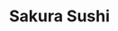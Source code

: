 ---
layout: place
title: "Sakura Sushi"
permalink: /iowa/west-des-moines/sakura-sushi.html
stateAbbr: IA
stateName: Iowa
cityName: West Des Moines
place_id: ChIJZfvwEc-f7ocRGaTIn13zIec
photos:
  - name: >-
      places/ChIJZfvwEc-f7ocRGaTIn13zIec/photos/AeeoHcL6mn60iE3N6WazjU4U_hX-uFUg2U5henniHRoSiMWTdDVAH0HWo5Rag1iK5ybupMl8CYbt8fWC98x5cDHWeH8dW3opddHyz5RxVzu1PMiMMWnIeLRJAm38qIUQstz-3o5k-7TScYLO0MW6CMIPFiml8QqpxLchf-TuLpE9OrnH9CTOA0wIP5NpYJVLzr1nrtlnYvYJAUPokMNsSYyHtpMw3rTF9OiHkluEhRLBfVZ-DgMH4-sxuiKpVkMoGC3cFP_YbfF1vTWqJVgAxRrjHrII7JifP541esEKMFHalDHysDB4euPCMkE4qPjxZPflAVaVd1p6-AuWUyCDn0XyBBhBfBnw09tbbF1GprhnitFwI7mmxM99oKD9ggQKnEA4uwdDsewd6VUpOGitNLFwuXtRdY4YC9GbbnEXxcFtD0c
    widthPx: 4032
    heightPx: 2268
    authorAttributions:
      - displayName: Joe
        uri: https://maps.google.com/maps/contrib/101578463051835137412
        photoUri: >-
          https://lh3.googleusercontent.com/a-/ALV-UjXWroSg_mD8ZUtNe_PUleFedQUm5ZA6t_gdJfxGnfaxaAOqZU4Q=s100-p-k-no-mo
    flagContentUri: >-
      https://www.google.com/local/imagery/report/?cb_client=maps_api_places.places_api&image_key=!1e10!2sCIHM0ogKEICAgICWqJerVg&hl=en-US
    googleMapsUri: >-
      https://www.google.com/maps/place//data=!3m4!1e2!3m2!1sCIHM0ogKEICAgICWqJerVg!2e10!4m2!3m1!1s0x87ee9fcf11f0fb65:0xe721f35d9fc8a419
  - name: >-
      places/ChIJZfvwEc-f7ocRGaTIn13zIec/photos/AeeoHcKrweOPoxUm6hgjB9JM55CB1Dv724awL6V9P-2OzTM32F53YSqhMBaupTHVmrOCGRaABDkcFUMLgA7SRZzliw6aXAaiPenEmsnLRociDxB1Wh3T9QSYtOvlDd2dK8_mqHPiTvfICjsR89ta65YNgSI4Lc0Z8M54FLc4yjUiD54bCxXC_6uP3TliCAntuNItlz5E3blcqW1Bl6Qj__HUOTX4B40AnSdXUDfEtdX3ouYbtbQki3uRhIs6S9dtTaXSyjAGcslHOmgR4NtQzzj7VbVtD7VurcWENzD5v9gzvMGDbA
    widthPx: 960
    heightPx: 959
    authorAttributions:
      - displayName: Sakura Sushi
        uri: https://maps.google.com/maps/contrib/100406135231102858003
        photoUri: >-
          https://lh3.googleusercontent.com/a-/ALV-UjWwnWI6R-Y1emO3jcr4eP66NwSNbgDtJ-BYjsjsuxYBhaaYehY=s100-p-k-no-mo
    flagContentUri: >-
      https://www.google.com/local/imagery/report/?cb_client=maps_api_places.places_api&image_key=!1e10!2sAF1QipPUw-CFAZirhjJd0ZyDl0P2K_bUErI_ZpD1VE9B&hl=en-US
    googleMapsUri: >-
      https://www.google.com/maps/place//data=!3m4!1e2!3m2!1sAF1QipPUw-CFAZirhjJd0ZyDl0P2K_bUErI_ZpD1VE9B!2e10!4m2!3m1!1s0x87ee9fcf11f0fb65:0xe721f35d9fc8a419
  - name: >-
      places/ChIJZfvwEc-f7ocRGaTIn13zIec/photos/AeeoHcL-25I8UTX3ymOvi9t_1Ag236IASQN9Y1qdS_2tFUs2czDS1DdVmCOuTmnuJGUQmD1RteYB3U7Vdn_JHPO4SprQQTOpCaaeGytYwQwtwMvT_z3LdIg2_9Xbyz1SjBrv2i9zmHmPWgiD7IRG3_wEAklMakqw_r3j8LvqtuEqiOZnGdr_J7iFXvSoo6PHu8cz7R3and_IpmPdlJBl4dNN3w7DjA_I8ftoU8Kyz3flShbJgP4RedXy9B-_enPaA-HfgS4z6TM9PJli2G0mPm3ftKcZoCniMIZ8fkkBZzsCFmmmbi9ReMdUazkD8cODah9pOXkS60UWPiP1A1zbgWECnJKYdx6b24L0Isy77vEKCU7RVEQCdFsnDNHe9r-qJsIyIulqBBag7HqbXwcgKco8WBRM05YZMzn0w-pg5EXc0cDNKw
    widthPx: 3024
    heightPx: 4032
    authorAttributions:
      - displayName: Joshua Duggan
        uri: https://maps.google.com/maps/contrib/112297799582119728351
        photoUri: >-
          https://lh3.googleusercontent.com/a-/ALV-UjUqbzZJYnjk6Q0ke_JdzJ40LVgSG77LIerhnDyspwlq_nHZgKW4=s100-p-k-no-mo
    flagContentUri: >-
      https://www.google.com/local/imagery/report/?cb_client=maps_api_places.places_api&image_key=!1e10!2sCIHM0ogKEICAgIClvoHtGw&hl=en-US
    googleMapsUri: >-
      https://www.google.com/maps/place//data=!3m4!1e2!3m2!1sCIHM0ogKEICAgIClvoHtGw!2e10!4m2!3m1!1s0x87ee9fcf11f0fb65:0xe721f35d9fc8a419
  - name: >-
      places/ChIJZfvwEc-f7ocRGaTIn13zIec/photos/AeeoHcKyQfqPjJ9b85Ih3cewkkdfy4FK_SAv0CKZp2o85AQNLRUozXwZFhi-fe1X-EbTz_6SO85euxcW00QURc543sCLgJpJ9T79l5WxciaaMQncDA1ltXB_qKgRR9Miwip3EB0opS8G4F_YUrp7gXeUxbBQ9hYNspGTUxEfEEJDS3rmQWMCC_9B77xmJmVG-ziStU-P8Kj0VkEUs_2FF0PwswK7oVyZq7giqNxBKC2Sf04eG1ByymV_HbPyL0ZDDhtEY9g1hDBg3HI851er-gPxSxLqR2RYX-8-0vSodpo-Y7ak6HZkBtk_N8AvO1h_SGHEmhh_hFZeFg6XLb1WhW5HCXo9c9a5QLML2-NjF8YdsJzz-AC9KssvdaGj4LL2lwOFwbl5f2UB231Kxq-1j9slJ4pxFUEF1Kva6XTlhgAJpbS2Zs4
    widthPx: 3024
    heightPx: 4032
    authorAttributions:
      - displayName: PIEL _CANELA
        uri: https://maps.google.com/maps/contrib/117190225352859456927
        photoUri: >-
          https://lh3.googleusercontent.com/a-/ALV-UjXjC_FOF-wAixRiTK4nkgPPBrzAnvwv9vg2gb5ahq1CRhuMwVNS=s100-p-k-no-mo
    flagContentUri: >-
      https://www.google.com/local/imagery/report/?cb_client=maps_api_places.places_api&image_key=!1e10!2sCIHM0ogKEICAgIC-gafw6gE&hl=en-US
    googleMapsUri: >-
      https://www.google.com/maps/place//data=!3m4!1e2!3m2!1sCIHM0ogKEICAgIC-gafw6gE!2e10!4m2!3m1!1s0x87ee9fcf11f0fb65:0xe721f35d9fc8a419
  - name: >-
      places/ChIJZfvwEc-f7ocRGaTIn13zIec/photos/AeeoHcKGTIf2qwFHl9y9lKwgtLgbccbgh7Djyd4znvGcOGffcv41x1wY2HyA-U9MVtdm-59CygLerJ9Th90NQ-gBVLCyUPxPqbnttWHIqfsW1MSSQtZShTd59LZLuk3fpJdckyosFYhJBiCu7Xhbzl3xq_YuSSYM2haSsdEnPtrBlRdyQ3n0iOoaS5cMNP0x5DDLK4wLJcxiO4pH_UuBlJfQFc4sonyjbnLgdYkUQqGHtIFMEe1O8cEGMQTXdeHDlICrSuzS8Wfx_CwZhWZqgWHAO_x2hOe1WqRCcLf-uWjCWAqKw0v4LSIUKXSS7FwpOM1i9dOwtBCkCugfJ-HWD45UWr-YukeT9QajlVlFOfyjALfcevMWHjpMpHKjXfnQ3g0miJWvtXd7bzuo9gB2PV0byQIHl5eVupaV9O2dp0qiJdk
    widthPx: 4032
    heightPx: 3024
    authorAttributions:
      - displayName: rose breckenridge
        uri: https://maps.google.com/maps/contrib/105409516983565240862
        photoUri: >-
          https://lh3.googleusercontent.com/a/ACg8ocIu0iNfJoOEbCPTL2AQFviECrZ0oThrG-dAM3qMoQVlrQYH_Q=s100-p-k-no-mo
    flagContentUri: >-
      https://www.google.com/local/imagery/report/?cb_client=maps_api_places.places_api&image_key=!1e10!2sCIHM0ogKEICAgICClamvIQ&hl=en-US
    googleMapsUri: >-
      https://www.google.com/maps/place//data=!3m4!1e2!3m2!1sCIHM0ogKEICAgICClamvIQ!2e10!4m2!3m1!1s0x87ee9fcf11f0fb65:0xe721f35d9fc8a419
  - name: >-
      places/ChIJZfvwEc-f7ocRGaTIn13zIec/photos/AeeoHcJvQ9MtYPaEnn5Ebqkq11Y7n2LGYqUo2v8EAZ_3TO3Axi0yNPEb44FmC9jzSlOkkWHJt5ZC_VzB5e2GKZNfmUrFM_w8JTsaEN-Kg836YULKM2zWeQPsjTLSJWQB3ltzysTJVqyioulhjossd2iIl57kXmsS988X_DOEi6MnUzV1vF5m4EMAl8hSuNoFty-GSK4atbZV8zuX12GPOOt4Ui84i1HK0Fzcze7KoZGhc32BkPPSsp9qP8VHGETgQmcQFxbifUXcXbhKPbOUakloiAi0E4lyRIiOGiYzhwdCX5ixqS0UOWYXrhSpmWNRyaXkjsmLoUEeM5dt0utLTaGOG1J0KnC7RDARvkQhp5OVfsUJxwCvdDPmIvsTun7S0-wXcgLcVuyIjHT5gKb6NMpKhIdwzNqiSR4zs1ikNghBtXb1rQ
    widthPx: 3024
    heightPx: 4032
    authorAttributions:
      - displayName: Bryan Welch
        uri: https://maps.google.com/maps/contrib/104346418042617579421
        photoUri: >-
          https://lh3.googleusercontent.com/a-/ALV-UjUHMC31G1gpnOZd5F8pNBFUCXQm9UZLqvDavkKtaAZdp0lzz6OG=s100-p-k-no-mo
    flagContentUri: >-
      https://www.google.com/local/imagery/report/?cb_client=maps_api_places.places_api&image_key=!1e10!2sCIHM0ogKEICAgIDZju7BZw&hl=en-US
    googleMapsUri: >-
      https://www.google.com/maps/place//data=!3m4!1e2!3m2!1sCIHM0ogKEICAgIDZju7BZw!2e10!4m2!3m1!1s0x87ee9fcf11f0fb65:0xe721f35d9fc8a419
  - name: >-
      places/ChIJZfvwEc-f7ocRGaTIn13zIec/photos/AeeoHcJm6ki6UF7ZdoVySMSW74lqJ9uzBbnt5PSx9To88EVCAkyMP5yLl0A63Mw9XH-FMWRNLC8tepnyKBm6xTc9cgzE2LqzTb99sQKSYUeLEJ4kF0xTfrzdMimgJ2kSuAI4DFgKeLzQFPSBmhYjvZ6GYA1CcdnftF0vgA5Z_0yz3znJzi_-tNUlAQB1ekvnZG56VFDfYvQ8-KcAp6l4OwHLWbZDNoEb06Y79RukWaMbBlqBOKPNCrXSu3YVDBzu_oUYPdavif3_rsMI0gs99FWNfiqasTlYRBr7T_-fM_Buf2mz3XmD_fC33YEoT0TXyB-61NA8wGtMO7iHlufd8mERobrVM9b7-2Fn2FQGT5j8iwmUCSBh23wWwiySzlFRXWTD4xeySyjA-3UXitC_p42kyCztIRz_Hif7GFfTZ35alm9vJIBK
    widthPx: 4000
    heightPx: 3000
    authorAttributions:
      - displayName: Chris Tasler
        uri: https://maps.google.com/maps/contrib/113732235722802938023
        photoUri: >-
          https://lh3.googleusercontent.com/a-/ALV-UjW6qhYm8MIOBcQQfJzq8d1BrWmhlGC1Bxx7YZgVMldYtfBP5iOxlg=s100-p-k-no-mo
    flagContentUri: >-
      https://www.google.com/local/imagery/report/?cb_client=maps_api_places.places_api&image_key=!1e10!2sCIHM0ogKEICAgID_td-_pwE&hl=en-US
    googleMapsUri: >-
      https://www.google.com/maps/place//data=!3m4!1e2!3m2!1sCIHM0ogKEICAgID_td-_pwE!2e10!4m2!3m1!1s0x87ee9fcf11f0fb65:0xe721f35d9fc8a419
  - name: >-
      places/ChIJZfvwEc-f7ocRGaTIn13zIec/photos/AeeoHcKUD7LkrQEP6AC3mGcPp8CMb-gNeaF3EaJSnGEj9TpdCDM-ajxJsMtu4X062MNiqUjC9r4aNaGW3WoSIao41A5YX1JsHmqRAyWWlGRhM4jzx308pA8ewxGETlH9kK9LdEpzRYXp5ab6R92IW0lpZ6izWeCiw40kGyyAVLMxbZcvkOSC8cuOTpAzNQ-1XIZjnC2Ytyq_ovu4YWMumLgQ1bzwbDtKZTjRoC8yVfSXdR6NljCtPpvvkxShF6RgoZUDG8bdhaJHMkh6DZpkpAK1kLG7VyNRdwNHwEMsmGzBlI5muyPG84mJu4qlI38lcesX6jukQbwjWLb1w0wYsLvGf8ssZiYUYjkoT6G-e-kE68xyRKo5MiNkiA96YLZp9CrUmJMWTR7qogBCUDvYQr6qrNK7fWcL501qe8HLWDS73X7xAQo
    widthPx: 1576
    heightPx: 2100
    authorAttributions:
      - displayName: Brittany Davies
        uri: https://maps.google.com/maps/contrib/116154513989936848826
        photoUri: >-
          https://lh3.googleusercontent.com/a-/ALV-UjW1MLUtQtKjpQzWrYKoKIPX_XciCVhyOWo0IC_Noko7lE7pb4w=s100-p-k-no-mo
    flagContentUri: >-
      https://www.google.com/local/imagery/report/?cb_client=maps_api_places.places_api&image_key=!1e10!2sCIHM0ogKEICAgIDr_5nQ5gE&hl=en-US
    googleMapsUri: >-
      https://www.google.com/maps/place//data=!3m4!1e2!3m2!1sCIHM0ogKEICAgIDr_5nQ5gE!2e10!4m2!3m1!1s0x87ee9fcf11f0fb65:0xe721f35d9fc8a419
  - name: >-
      places/ChIJZfvwEc-f7ocRGaTIn13zIec/photos/AeeoHcL8G1AOUmfjVY7lwjbI6cb9l0vfUwBt-_VLV_IPD4k1wWblEwkUcaQyy5e3ql9gIL6uieGeX-zzGlE9_Y_tRyZuq8OhR7YCs75_XmFWJ2S-l5L8YdVSSHoYFPEbc4EBYQQQZwAS2LdfcPpBcQqV9eikleaX0Ge_OMEYw_YdPc0ptc4soxCVDBOiMGQkVQWtXsZ9nDMPL3VuEL-94a60H0dybCTHj3SyKe-iA-ee6TNFs91193gDfqAYmXl577aexyLHLH_EDJZU0Js74WQWijGw3teuDZFaQAz8EGBavv_F10H5yvrAmHGScMhgICpJdDqlIXXOaYuJ_uyGDFQFM6kJlgpM79PEf2nuBoEORl-f2j9qLyXJojUwLmeFbqXKnjd7aXkLbauLBY-NlZfEo-wricoKhuduU33CHE6YVxw
    widthPx: 4000
    heightPx: 1800
    authorAttributions:
      - displayName: thomas bennett
        uri: https://maps.google.com/maps/contrib/113676882099383917500
        photoUri: >-
          https://lh3.googleusercontent.com/a/ACg8ocIaYwxC3GPtAgABhtkCK0aPCdHFlsdXrS6HoJa6b1k9-0Qfnw=s100-p-k-no-mo
    flagContentUri: >-
      https://www.google.com/local/imagery/report/?cb_client=maps_api_places.places_api&image_key=!1e10!2sCIHM0ogKEICAgICHs5Oudw&hl=en-US
    googleMapsUri: >-
      https://www.google.com/maps/place//data=!3m4!1e2!3m2!1sCIHM0ogKEICAgICHs5Oudw!2e10!4m2!3m1!1s0x87ee9fcf11f0fb65:0xe721f35d9fc8a419
  - name: >-
      places/ChIJZfvwEc-f7ocRGaTIn13zIec/photos/AeeoHcKz-W8pohWdPopg1L2lLNa63kQRyTFG6Eo8gJAGLskovIz5ZzXXrxDfBr48w3C66kJ2eXRyRRQ3XXV8NaJRgqLWUoN4ij1uP_iDUHbT4RkDGDdhU6OrANUXazc8t7VBg9fslhYFXkv-Hifi5kkyr-9ojT7r6xCP09FQ8CXjVRg9dAAHdElmwZzcpii70hOjaXsiiy5UbHzqQwa3sTuknlqXtrWY_PQRjoHuBW70aJzjvvcg2NZfacrKfvv7mct3FlKURd0qddwkW79_NV7IPCkLH-KmpAsOHsnBXkYNE0rInFcNg3inZQme-YYC874w3cl69VuCiIukr05Mz2DkHnzGcfTJLr3i39Fef3M2NKmorq2JU8tcbAr6WQTHg6naYiupjzam0WL5AgjPJmO8LlnBX4mkH8ICypCmptsHK4xoHxtN
    widthPx: 4032
    heightPx: 2268
    authorAttributions:
      - displayName: Joe
        uri: https://maps.google.com/maps/contrib/101578463051835137412
        photoUri: >-
          https://lh3.googleusercontent.com/a-/ALV-UjXWroSg_mD8ZUtNe_PUleFedQUm5ZA6t_gdJfxGnfaxaAOqZU4Q=s100-p-k-no-mo
    flagContentUri: >-
      https://www.google.com/local/imagery/report/?cb_client=maps_api_places.places_api&image_key=!1e10!2sCIHM0ogKEICAgICWqJez1wE&hl=en-US
    googleMapsUri: >-
      https://www.google.com/maps/place//data=!3m4!1e2!3m2!1sCIHM0ogKEICAgICWqJez1wE!2e10!4m2!3m1!1s0x87ee9fcf11f0fb65:0xe721f35d9fc8a419
address: 1960 Grand Ave Suite 11, West Des Moines, IA 50265, USA
street: 1960 Grand Ave Suite 11
city: West Des Moines
state: IA
zip: '50265'
country: USA
neighborhood: null
latitude: '41.572188'
longitude: '-93.729869'
accessibility_options:
  wheelchairAccessibleParking: true
  wheelchairAccessibleEntrance: true
  wheelchairAccessibleRestroom: true
  wheelchairAccessibleSeating: true
business_status: OPERATIONAL
name: Sakura Sushi
google_maps_links:
  directionsUri: >-
    https://www.google.com/maps/dir//''/data=!4m7!4m6!1m1!4e2!1m2!1m1!1s0x87ee9fcf11f0fb65:0xe721f35d9fc8a419!3e0
  placeUri: https://maps.google.com/?cid=16654860480431039513
  writeAReviewUri: >-
    https://www.google.com/maps/place//data=!4m3!3m2!1s0x87ee9fcf11f0fb65:0xe721f35d9fc8a419!12e1
  reviewsUri: >-
    https://www.google.com/maps/place//data=!4m4!3m3!1s0x87ee9fcf11f0fb65:0xe721f35d9fc8a419!9m1!1b1
  photosUri: >-
    https://www.google.com/maps/place//data=!4m3!3m2!1s0x87ee9fcf11f0fb65:0xe721f35d9fc8a419!10e5
primary_type: Sushi Restaurant
opening_hours:
  regular: null
  current: null
secondary_opening_hours:
  regular:
    weekdayDescriptions: null
    type: null
  current:
    weekdayDescriptions: null
    type: null
phone: (515) 225-9999
price_level: PRICE_LEVEL_MODERATE
price_range: $10 &ndash; $20
rating: '4.5'
rating_count: 641
website: http://www.sakurasushiwdm.com/
description: >-
  Japanese & Asian fusion dishes presented with decorative flair in a small
  storefront.
reviews:
  - name: >-
      places/ChIJZfvwEc-f7ocRGaTIn13zIec/reviews/ChZDSUhNMG9nS0VJQ0FnTUNJbU9qcE93EAE
    relativePublishTimeDescription: 2 weeks ago
    rating: 5
    text:
      text: >-
        Authentic Japanese Sushi experience, which is hard to find in a smaller
        city like Des  Moines (as opposed to Chicago and New York).


        10/10 approved by my Asian friend 🧡 too


        The facility and dining experience is excellent too, gear lighting.
      languageCode: en
    originalText:
      text: >-
        Authentic Japanese Sushi experience, which is hard to find in a smaller
        city like Des  Moines (as opposed to Chicago and New York).


        10/10 approved by my Asian friend 🧡 too


        The facility and dining experience is excellent too, gear lighting.
      languageCode: en
    authorAttribution:
      displayName: John Henry Gaps
      uri: https://www.google.com/maps/contrib/117516039751635222844/reviews
      photoUri: >-
        https://lh3.googleusercontent.com/a-/ALV-UjWDvEz3I02k_vZFPVCwsE2vY7tG6lKflGpmCQ64Xh18-5224YNCbw=s128-c0x00000000-cc-rp-mo-ba4
    publishTime: '2025-03-29T23:56:52.554186Z'
    flagContentUri: >-
      https://www.google.com/local/review/rap/report?postId=ChZDSUhNMG9nS0VJQ0FnTUNJbU9qcE93EAE&d=17924085&t=1
    googleMapsUri: >-
      https://www.google.com/maps/reviews/data=!4m6!14m5!1m4!2m3!1sChZDSUhNMG9nS0VJQ0FnTUNJbU9qcE93EAE!2m1!1s0x87ee9fcf11f0fb65:0xe721f35d9fc8a419
  - name: >-
      places/ChIJZfvwEc-f7ocRGaTIn13zIec/reviews/ChdDSUhNMG9nS0VJQ0FnSUR2alkzZmtnRRAB
    relativePublishTimeDescription: 3 months ago
    rating: 5
    text:
      text: >-
        We loved our lunch here. The bento boxes are very generous portions! The
        sushi specialty rolls are worth the extra cost. I recommend going for
        one of the specials and trying some different things. Great with kids as
        well.
      languageCode: en
    originalText:
      text: >-
        We loved our lunch here. The bento boxes are very generous portions! The
        sushi specialty rolls are worth the extra cost. I recommend going for
        one of the specials and trying some different things. Great with kids as
        well.
      languageCode: en
    authorAttribution:
      displayName: Michelle Crowder
      uri: https://www.google.com/maps/contrib/105624910904697853003/reviews
      photoUri: >-
        https://lh3.googleusercontent.com/a-/ALV-UjWQPCvfEdBlSD4LK_Bw0LFN-XaUM1UcGUNGv0rq5UcD-zkYXAI=s128-c0x00000000-cc-rp-mo-ba4
    publishTime: '2024-12-22T20:27:39.996489Z'
    flagContentUri: >-
      https://www.google.com/local/review/rap/report?postId=ChdDSUhNMG9nS0VJQ0FnSUR2alkzZmtnRRAB&d=17924085&t=1
    googleMapsUri: >-
      https://www.google.com/maps/reviews/data=!4m6!14m5!1m4!2m3!1sChdDSUhNMG9nS0VJQ0FnSUR2alkzZmtnRRAB!2m1!1s0x87ee9fcf11f0fb65:0xe721f35d9fc8a419
  - name: >-
      places/ChIJZfvwEc-f7ocRGaTIn13zIec/reviews/ChdDSUhNMG9nS0VJQ0FnTURRZ3ZQdXN3RRAB
    relativePublishTimeDescription: a month ago
    rating: 1
    text:
      text: >-
        came here today with my bf for lunch

        a very small unauthentic sushi place with only 1 asian chef behind
        counters. we were greeted by a young hispanic lady who took a bit to
        deliver our water cups and waited a short 10 minutes for our food. my bf
        ordered the three rolls whereas i ordered the salmon combo sushi with an
        additional order of salmon roe and mackerel sushi. when the food came,
        they had sent out the wrong order of salmon roe into salmon roll which i
        was confused about because when ordering, i specifically pointed out
        “salmon roe” on the menu which she even described to me that “sushi is
        fish on top of rice” (ok? im ordering it because i know what that is?)
        so it made no sense to me why they’d mix up our order. The waiters had
        to go back to the kitchen to remake my actual order and deliver back to
        the table. nonetheless, the sushi taste was very mid despite the good
        reviews i saw which left me very disappointed. both me and my bf had a
        stomachache when we came home and suspected the sushi wasn’t fresh at
        all. I wish the waiters would focus more on paying attention to what
        customers order instead of gossiping about relationships :/ wouldn’t
        come back again
      languageCode: en
    originalText:
      text: >-
        came here today with my bf for lunch

        a very small unauthentic sushi place with only 1 asian chef behind
        counters. we were greeted by a young hispanic lady who took a bit to
        deliver our water cups and waited a short 10 minutes for our food. my bf
        ordered the three rolls whereas i ordered the salmon combo sushi with an
        additional order of salmon roe and mackerel sushi. when the food came,
        they had sent out the wrong order of salmon roe into salmon roll which i
        was confused about because when ordering, i specifically pointed out
        “salmon roe” on the menu which she even described to me that “sushi is
        fish on top of rice” (ok? im ordering it because i know what that is?)
        so it made no sense to me why they’d mix up our order. The waiters had
        to go back to the kitchen to remake my actual order and deliver back to
        the table. nonetheless, the sushi taste was very mid despite the good
        reviews i saw which left me very disappointed. both me and my bf had a
        stomachache when we came home and suspected the sushi wasn’t fresh at
        all. I wish the waiters would focus more on paying attention to what
        customers order instead of gossiping about relationships :/ wouldn’t
        come back again
      languageCode: en
    authorAttribution:
      displayName: yaru
      uri: https://www.google.com/maps/contrib/114385059152608620337/reviews
      photoUri: >-
        https://lh3.googleusercontent.com/a-/ALV-UjV61_OSGN-LSsYtI2SMGll5GZFlJvZldzpodqm5oRi5rDd2BsAt=s128-c0x00000000-cc-rp-mo-ba3
    publishTime: '2025-03-09T23:59:14.466942Z'
    flagContentUri: >-
      https://www.google.com/local/review/rap/report?postId=ChdDSUhNMG9nS0VJQ0FnTURRZ3ZQdXN3RRAB&d=17924085&t=1
    googleMapsUri: >-
      https://www.google.com/maps/reviews/data=!4m6!14m5!1m4!2m3!1sChdDSUhNMG9nS0VJQ0FnTURRZ3ZQdXN3RRAB!2m1!1s0x87ee9fcf11f0fb65:0xe721f35d9fc8a419
  - name: >-
      places/ChIJZfvwEc-f7ocRGaTIn13zIec/reviews/ChdDSUhNMG9nS0VJQ0FnSURfaDREQl9RRRAB
    relativePublishTimeDescription: 2 months ago
    rating: 5
    text:
      text: >-
        Super cute place! The sushi was decently priced and delicious, the
        crunchy 2 in 1 roll was my favorite. Even though it was very busy our
        food came out quickly and the waitress was very attentive. Will be back
        in the future.
      languageCode: en
    originalText:
      text: >-
        Super cute place! The sushi was decently priced and delicious, the
        crunchy 2 in 1 roll was my favorite. Even though it was very busy our
        food came out quickly and the waitress was very attentive. Will be back
        in the future.
      languageCode: en
    authorAttribution:
      displayName: Chloe Hamer
      uri: https://www.google.com/maps/contrib/117237415610546966564/reviews
      photoUri: >-
        https://lh3.googleusercontent.com/a-/ALV-UjU3tSnW9sRJgvZkKcZdDxUCB1wOvqLWIZUS5yARFOqaAvMWy0Oa=s128-c0x00000000-cc-rp-mo
    publishTime: '2025-01-27T14:52:42.721336Z'
    flagContentUri: >-
      https://www.google.com/local/review/rap/report?postId=ChdDSUhNMG9nS0VJQ0FnSURfaDREQl9RRRAB&d=17924085&t=1
    googleMapsUri: >-
      https://www.google.com/maps/reviews/data=!4m6!14m5!1m4!2m3!1sChdDSUhNMG9nS0VJQ0FnSURfaDREQl9RRRAB!2m1!1s0x87ee9fcf11f0fb65:0xe721f35d9fc8a419
  - name: >-
      places/ChIJZfvwEc-f7ocRGaTIn13zIec/reviews/ChZDSUhNMG9nS0VJQ0FnSUNsdm9IdEt3EAE
    relativePublishTimeDescription: a year ago
    rating: 4
    text:
      text: >-
        I really enjoyed the rolls! Ninja roll, spicy tuna, dragon roll… can’t
        miss with those. Miso soup and crab Rangoon is on point. Reasonable
        price as sushi goes. Low key atmosphere, not super fancy. Very laid
        back.
      languageCode: en
    originalText:
      text: >-
        I really enjoyed the rolls! Ninja roll, spicy tuna, dragon roll… can’t
        miss with those. Miso soup and crab Rangoon is on point. Reasonable
        price as sushi goes. Low key atmosphere, not super fancy. Very laid
        back.
      languageCode: en
    authorAttribution:
      displayName: Joshua Duggan
      uri: https://www.google.com/maps/contrib/112297799582119728351/reviews
      photoUri: >-
        https://lh3.googleusercontent.com/a-/ALV-UjUqbzZJYnjk6Q0ke_JdzJ40LVgSG77LIerhnDyspwlq_nHZgKW4=s128-c0x00000000-cc-rp-mo-ba4
    publishTime: '2023-11-19T14:10:06.494313Z'
    flagContentUri: >-
      https://www.google.com/local/review/rap/report?postId=ChZDSUhNMG9nS0VJQ0FnSUNsdm9IdEt3EAE&d=17924085&t=1
    googleMapsUri: >-
      https://www.google.com/maps/reviews/data=!4m6!14m5!1m4!2m3!1sChZDSUhNMG9nS0VJQ0FnSUNsdm9IdEt3EAE!2m1!1s0x87ee9fcf11f0fb65:0xe721f35d9fc8a419
parking_options:
  freeParkingLot: true
  freeStreetParking: true
  valetParking: false
payment_options:
  acceptsCreditCards: true
  acceptsDebitCards: true
  acceptsCashOnly: false
  acceptsNfc: true
allow_dogs: null
curbside_pickup: false
delivery: true
dine_in: true
good_for_children: true
good_for_groups: true
good_for_sports: false
live_music: false
menu_for_children: true
outdoor_seating: true
reservable: true
restroom: true
serves_beer: true
serves_breakfast: false
serves_brunch: true
serves_cocktails: true
serves_coffee: null
serves_dinner: true
serves_dessert: true
serves_lunch: true
serves_vegetarian_food: true
serves_wine: true
takeout: true

---